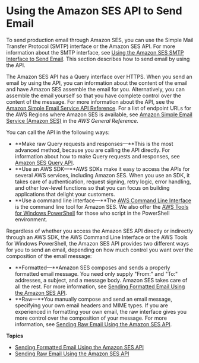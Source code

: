 # Using the Amazon SES API to Send Email<a name="send-email-api"></a>

To send production email through Amazon SES, you can use the Simple Mail Transfer Protocol \(SMTP\) interface or the Amazon SES API\. For more information about the SMTP interface, see [Using the Amazon SES SMTP Interface to Send Email](send-email-smtp.md)\. This section describes how to send email by using the API\. 

The Amazon SES API has a Query interface over HTTPS\. When you send an email by using the API, you can information about the content of the email and have Amazon SES assemble the email for you\. Alternatively, you can assemble the email yourself so that you have complete control over the content of the message\. For more information about the API, see the [Amazon Simple Email Service API Reference](https://docs.aws.amazon.com/ses/latest/APIReference/)\. For a list of endpoint URLs for the AWS Regions where Amazon SES is available, see [Amazon Simple Email Service \(Amazon SES\)](https://docs.aws.amazon.com/general/latest/gr/rande.html#ses_region) in the *AWS General Reference*\.

You can call the API in the following ways:
+ **Make raw Query requests and responses—**This is the most advanced method, because you are calling the API directly\. For information about how to make Query requests and responses, see [Amazon SES Query API](query-interface.md)\.
+ **Use an AWS SDK—**AWS SDKs make it easy to access the APIs for several AWS services, including Amazon SES\. When you use an SDK, it takes care of authentication, request signing, retry logic, error handling, and other low\-level functions so that you can focus on building applications that delight your customers\.
+ **Use a command line interface—**The [AWS Command Line Interface](https://docs.aws.amazon.com/cli/latest/userguide/cli-chap-welcome.html) is the command line tool for Amazon SES\. We also offer the [AWS Tools for Windows PowerShell](https://aws.amazon.com/powershell/) for those who script in the PowerShell environment\.

Regardless of whether you access the Amazon SES API directly or indirectly through an AWS SDK, the AWS Command Line Interface or the AWS Tools for Windows PowerShell, the Amazon SES API provides two different ways for you to send an email, depending on how much control you want over the composition of the email message:
+ **Formatted—**Amazon SES composes and sends a properly formatted email message\. You need only supply "From:" and "To:" addresses, a subject, and a message body\. Amazon SES takes care of all the rest\. For more information, see [Sending Formatted Email Using the Amazon SES API](send-email-formatted.md)\.
+ **Raw—**You manually compose and send an email message, specifying your own email headers and MIME types\. If you are experienced in formatting your own email, the raw interface gives you more control over the composition of your message\. For more information, see [Sending Raw Email Using the Amazon SES API](send-email-raw.md)\.

**Topics**
+ [Sending Formatted Email Using the Amazon SES API](send-email-formatted.md)
+ [Sending Raw Email Using the Amazon SES API](send-email-raw.md)
